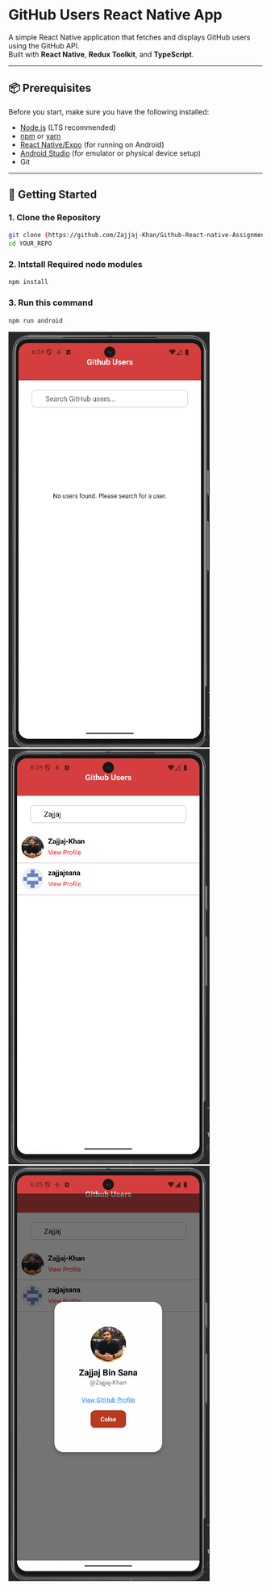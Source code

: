 # GitHub Users React Native App

A simple React Native application that fetches and displays GitHub users using the GitHub API.  
Built with **React Native**, **Redux Toolkit**, and **TypeScript**.

---

## 📦 Prerequisites

Before you start, make sure you have the following installed:

- [Node.js](https://nodejs.org/) (LTS recommended)
- [npm](https://www.npmjs.com/) or [yarn](https://yarnpkg.com/)
- [React Native/Expo](https://reactnative.dev/docs/environment-setup) (for running on Android)
- [Android Studio](https://developer.android.com/studio) (for emulator or physical device setup)
- Git

---

## 🚀 Getting Started

### 1. Clone the Repository
```bash
git clone (https://github.com/Zajjaj-Khan/Github-React-native-Assignment.git)
cd YOUR_REPO
```
### 2. Intstall Required node modules
```bash
npm install
```
### 3. Run this command 
```bash
npm run android
```
![HomeScreen](assets/screenshot_01.png)
![Sreached User](assets/screenshot_02.png)
![Modal Pop Up](assets/screenshot_03.png)
